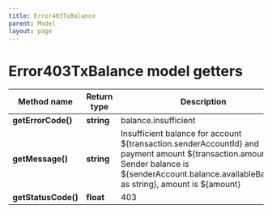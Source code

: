 ```yaml
---
title: Error403TxBalance
parent: Model
layout: page
---
```


# Error403TxBalance model getters

Method name | Return type | Description | Notes
------------ | ------------- | ------------- | -------------
**getErrorCode()** | **string** | balance.insufficient |
**getMessage()** | **string** | Insufficient balance for account ${transaction.senderAccountId} and payment amount ${transaction.amount}. Sender balance is ${senderAccount.balance.availableBalance as string}, amount is ${amount} |
**getStatusCode()** | **float** | 403 |

